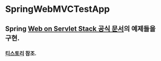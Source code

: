 # SpringWebMVCTestApp
## Spring [Web on Servlet Stack 공식 문서](https://docs.spring.io/spring-framework/reference/web.html)의 예제들을 구현.
### [티스토리](https://sundaland.tistory.com/362) 참조.
